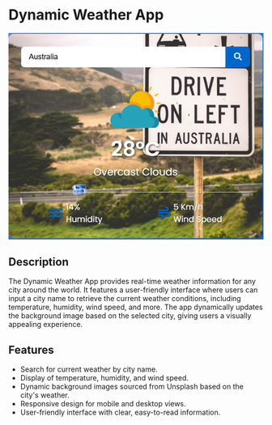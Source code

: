 # Dynamic Weather App

![App Screenshot](Screenshot.png)

## Description

The Dynamic Weather App provides real-time weather information for any city around the world. It features a user-friendly interface where users can input a city name to retrieve the current weather conditions, including temperature, humidity, wind speed, and more. The app dynamically updates the background image based on the selected city, giving users a visually appealing experience.

## Features

- Search for current weather by city name.
- Display of temperature, humidity, and wind speed.
- Dynamic background images sourced from Unsplash based on the city's weather.
- Responsive design for mobile and desktop views.
- User-friendly interface with clear, easy-to-read information.

